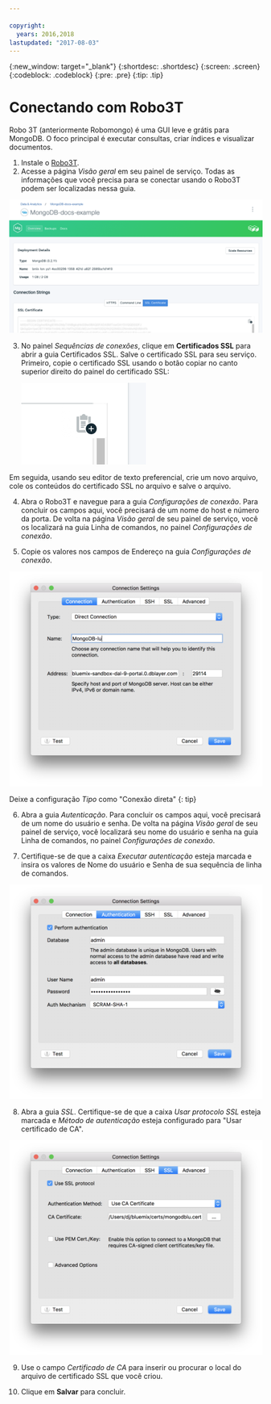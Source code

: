 ```yaml
---

copyright:
  years: 2016,2018
lastupdated: "2017-08-03"
---
```


{:new_window: target="_blank"}
{:shortdesc: .shortdesc}
{:screen: .screen}
{:codeblock: .codeblock}
{:pre: .pre}
{:tip: .tip}

# Conectando com Robo3T

Robo 3T (anteriormente Robomongo) é uma GUI leve e grátis para MongoDB. O foco principal é executar consultas, criar índices e visualizar documentos.

1. Instale o [Robo3T](https://robomongo.org/).
2. Acesse a página _Visão geral_ em seu painel de serviço. Todas as informações que você precisa para se conectar usando o Robo3T podem ser localizadas nessa guia.

  ![The Overview page](./images/service_overview.png)

3. No painel _Sequências de conexões_, clique em **Certificados SSL** para abrir a guia Certificados SSL. Salve o certificado SSL para seu serviço. Primeiro, copie o certificado SSL usando o botão copiar no canto superior direito do painel do certificado SSL:

    ![The copy button](./images/copy_icon.png)

  Em seguida, usando seu editor de texto preferencial, crie um novo arquivo, cole os conteúdos do certificado SSL no arquivo e salve o arquivo.

4. Abra o Robo3T e navegue para a guia _Configurações de conexão_. Para concluir os campos aqui, você precisará de um nome do host e número da porta. De volta na página _Visão geral_ de seu painel de serviço, você os localizará na guia Linha de comandos, no painel _Configurações de conexão_.

5. Copie os valores nos campos de Endereço na guia _Configurações de conexão_.

  ![Robo3T connection settings](./images/Robo3T_connection.png "The Robo3T Connection panel")

  Deixe a configuração _Tipo_ como "Conexão direta"
  {: tip}

6. Abra a guia _Autenticação_. Para concluir os campos aqui, você precisará de um nome do usuário e senha. De volta na página _Visão geral_ de seu painel de serviço, você localizará seu nome do usuário e senha na guia Linha de comandos, no painel _Configurações de conexão_.

7. Certifique-se de que a caixa _Executar autenticação_ esteja marcada e insira os valores de Nome do usuário e Senha de sua sequência de linha de comandos.

  ![Robo3T authentication settings](./images/Robo3T_auth.png "The Robo3T Authentication panel")

8. Abra a guia _SSL_. Certifique-se de que a caixa _Usar protocolo SSL_ esteja marcada e _Método de autenticação_ esteja configurado para "Usar certificado de CA".

  ![Robo3T SSL settings](./images/Robo3T_SSL.png "The Robo3T SSL panel")

9. Use o campo _Certificado de CA_ para inserir ou procurar o local do arquivo de certificado SSL que você criou.

10. Clique em **Salvar** para concluir.

